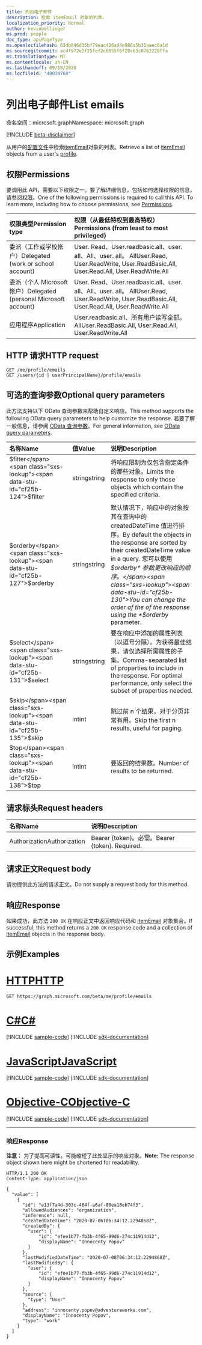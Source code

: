 ```yaml
---
title: 列出电子邮件
description: 检索 itemEmail 对象的列表。
localization_priority: Normal
author: kevinbellinger
ms.prod: people
doc_type: apiPageType
ms.openlocfilehash: 63db846d35bf79eac426ad4e986a5b36aaec8a1d
ms.sourcegitcommit: acdf972e2f25fef2c6855f6f28a63c0762228ffa
ms.translationtype: MT
ms.contentlocale: zh-CN
ms.lasthandoff: 09/18/2020
ms.locfileid: "48034768"
---
```

# <a name="list-emails"></a><span data-ttu-id="cf25b-103">列出电子邮件</span><span class="sxs-lookup"><span data-stu-id="cf25b-103">List emails</span></span>

<span data-ttu-id="cf25b-104">命名空间：microsoft.graph</span><span class="sxs-lookup"><span data-stu-id="cf25b-104">Namespace: microsoft.graph</span></span>

[!INCLUDE [beta-disclaimer](../../includes/beta-disclaimer.md)]

<span data-ttu-id="cf25b-105">从用户的[配置文件](../resources/profile.md)中检索[itemEmail](../resources/itememail.md)对象的列表。</span><span class="sxs-lookup"><span data-stu-id="cf25b-105">Retrieve a list of [itemEmail](../resources/itememail.md) objects from a user's [profile](../resources/profile.md).</span></span>

## <a name="permissions"></a><span data-ttu-id="cf25b-106">权限</span><span class="sxs-lookup"><span data-stu-id="cf25b-106">Permissions</span></span>

<span data-ttu-id="cf25b-p101">要调用此 API，需要以下权限之一。要了解详细信息，包括如何选择权限的信息，请参阅[权限](/graph/permissions-reference)。</span><span class="sxs-lookup"><span data-stu-id="cf25b-p101">One of the following permissions is required to call this API. To learn more, including how to choose permissions, see [Permissions](/graph/permissions-reference).</span></span>

| <span data-ttu-id="cf25b-109">权限类型</span><span class="sxs-lookup"><span data-stu-id="cf25b-109">Permission type</span></span>                        | <span data-ttu-id="cf25b-110">权限（从最低特权到最高特权）</span><span class="sxs-lookup"><span data-stu-id="cf25b-110">Permissions (from least to most privileged)</span></span> |
|:---------------------------------------|:--------------------------------------------|
| <span data-ttu-id="cf25b-111">委派（工作或学校帐户）</span><span class="sxs-lookup"><span data-stu-id="cf25b-111">Delegated (work or school account)</span></span>     | <span data-ttu-id="cf25b-112">User. Read、User.readbasic.all、user. all、All、user. all。 All</span><span class="sxs-lookup"><span data-stu-id="cf25b-112">User.Read, User.ReadWrite, User.ReadBasic.All, User.Read.All, User.ReadWrite.All</span></span> |
| <span data-ttu-id="cf25b-113">委派（个人 Microsoft 帐户）</span><span class="sxs-lookup"><span data-stu-id="cf25b-113">Delegated (personal Microsoft account)</span></span> | <span data-ttu-id="cf25b-114">User. Read、User.readbasic.all、user. all、All、user. all。 All</span><span class="sxs-lookup"><span data-stu-id="cf25b-114">User.Read, User.ReadWrite, User.ReadBasic.All, User.Read.All, User.ReadWrite.All</span></span> |
| <span data-ttu-id="cf25b-115">应用程序</span><span class="sxs-lookup"><span data-stu-id="cf25b-115">Application</span></span>                            | <span data-ttu-id="cf25b-116">User.readbasic.all、所有用户读写全部。 All</span><span class="sxs-lookup"><span data-stu-id="cf25b-116">User.ReadBasic.All, User.Read.All, User.ReadWrite.All</span></span> |

## <a name="http-request"></a><span data-ttu-id="cf25b-117">HTTP 请求</span><span class="sxs-lookup"><span data-stu-id="cf25b-117">HTTP request</span></span>

<!-- { "blockType": "ignored" } -->

```http
GET /me/profile/emails
GET /users/{id | userPrincipalName}/profile/emails
```

## <a name="optional-query-parameters"></a><span data-ttu-id="cf25b-118">可选的查询参数</span><span class="sxs-lookup"><span data-stu-id="cf25b-118">Optional query parameters</span></span>

<span data-ttu-id="cf25b-119">此方法支持以下 OData 查询参数来帮助自定义响应。</span><span class="sxs-lookup"><span data-stu-id="cf25b-119">This method supports the following OData query parameters to help customize the response.</span></span> <span data-ttu-id="cf25b-120">若要了解一般信息，请参阅 [OData 查询参数](/graph/query-parameters)。</span><span class="sxs-lookup"><span data-stu-id="cf25b-120">For general information, see [OData query parameters](/graph/query-parameters).</span></span>

|<span data-ttu-id="cf25b-121">名称</span><span class="sxs-lookup"><span data-stu-id="cf25b-121">Name</span></span>            |<span data-ttu-id="cf25b-122">值</span><span class="sxs-lookup"><span data-stu-id="cf25b-122">Value</span></span>    |<span data-ttu-id="cf25b-123">说明</span><span class="sxs-lookup"><span data-stu-id="cf25b-123">Description</span></span>                                                                                                                                                                 |
|:---------------|:--------|:---------------------------------------------------------------------------------------------------------------------------------------------------------------------------|
|<span data-ttu-id="cf25b-124">$filter</span><span class="sxs-lookup"><span data-stu-id="cf25b-124">$filter</span></span>         |<span data-ttu-id="cf25b-125">string</span><span class="sxs-lookup"><span data-stu-id="cf25b-125">string</span></span>   |<span data-ttu-id="cf25b-126">将响应限制为仅包含指定条件的那些对象。</span><span class="sxs-lookup"><span data-stu-id="cf25b-126">Limits the response to only those objects which contain the specified criteria.</span></span>                                                                                             |
|<span data-ttu-id="cf25b-127">$orderby</span><span class="sxs-lookup"><span data-stu-id="cf25b-127">$orderby</span></span>        |<span data-ttu-id="cf25b-128">string</span><span class="sxs-lookup"><span data-stu-id="cf25b-128">string</span></span>   |<span data-ttu-id="cf25b-129">默认情况下，响应中的对象按其在查询中的 createdDateTime 值进行排序。</span><span class="sxs-lookup"><span data-stu-id="cf25b-129">By default the objects in the response are sorted by their createdDateTime value in a query.</span></span> <span data-ttu-id="cf25b-130">您可以使用 *$orderby* 参数更改响应的顺序。</span><span class="sxs-lookup"><span data-stu-id="cf25b-130">You can change the order of the of the response using the *$orderby* parameter.</span></span>|
|<span data-ttu-id="cf25b-131">$select</span><span class="sxs-lookup"><span data-stu-id="cf25b-131">$select</span></span>         |<span data-ttu-id="cf25b-132">string</span><span class="sxs-lookup"><span data-stu-id="cf25b-132">string</span></span>   |<span data-ttu-id="cf25b-p104">要在响应中添加的属性列表（以逗号分隔）。为获得最佳结果，请仅选择所需属性的子集。</span><span class="sxs-lookup"><span data-stu-id="cf25b-p104">Comma-separated list of properties to include in the response. For optimal performance, only select the subset of properties needed.</span></span>                                        |
|<span data-ttu-id="cf25b-135">$skip</span><span class="sxs-lookup"><span data-stu-id="cf25b-135">$skip</span></span>           |<span data-ttu-id="cf25b-136">int</span><span class="sxs-lookup"><span data-stu-id="cf25b-136">int</span></span>      |<span data-ttu-id="cf25b-137">跳过前 n 个结果，对于分页非常有用。</span><span class="sxs-lookup"><span data-stu-id="cf25b-137">Skip the first n results, useful for paging.</span></span>                                                                                                                                |
|<span data-ttu-id="cf25b-138">$top</span><span class="sxs-lookup"><span data-stu-id="cf25b-138">$top</span></span>            |<span data-ttu-id="cf25b-139">int</span><span class="sxs-lookup"><span data-stu-id="cf25b-139">int</span></span>      |<span data-ttu-id="cf25b-140">要返回的结果数。</span><span class="sxs-lookup"><span data-stu-id="cf25b-140">Number of results to be returned.</span></span>                                                                                                                                           |

## <a name="request-headers"></a><span data-ttu-id="cf25b-141">请求标头</span><span class="sxs-lookup"><span data-stu-id="cf25b-141">Request headers</span></span>

| <span data-ttu-id="cf25b-142">名称</span><span class="sxs-lookup"><span data-stu-id="cf25b-142">Name</span></span>           |<span data-ttu-id="cf25b-143">说明</span><span class="sxs-lookup"><span data-stu-id="cf25b-143">Description</span></span>                  |
|:---------------|:----------------------------|
| <span data-ttu-id="cf25b-144">Authorization</span><span class="sxs-lookup"><span data-stu-id="cf25b-144">Authorization</span></span>  | <span data-ttu-id="cf25b-p105">Bearer {token}。必需。</span><span class="sxs-lookup"><span data-stu-id="cf25b-p105">Bearer {token}. Required.</span></span>   |


## <a name="request-body"></a><span data-ttu-id="cf25b-147">请求正文</span><span class="sxs-lookup"><span data-stu-id="cf25b-147">Request body</span></span>
<span data-ttu-id="cf25b-148">请勿提供此方法的请求正文。</span><span class="sxs-lookup"><span data-stu-id="cf25b-148">Do not supply a request body for this method.</span></span>

## <a name="response"></a><span data-ttu-id="cf25b-149">响应</span><span class="sxs-lookup"><span data-stu-id="cf25b-149">Response</span></span>

<span data-ttu-id="cf25b-150">如果成功，此方法 `200 OK` 在响应正文中返回响应代码和 [itemEmail](../resources/itememail.md) 对象集合。</span><span class="sxs-lookup"><span data-stu-id="cf25b-150">If successful, this method returns a `200 OK` response code and a collection of [itemEmail](../resources/itememail.md) objects in the response body.</span></span>

## <a name="examples"></a><span data-ttu-id="cf25b-151">示例</span><span class="sxs-lookup"><span data-stu-id="cf25b-151">Examples</span></span>

# <a name="http"></a>[<span data-ttu-id="cf25b-152">HTTP</span><span class="sxs-lookup"><span data-stu-id="cf25b-152">HTTP</span></span>](#tab/http)
<!-- {
  "blockType": "request",
  "name": "get_emails"
}
-->
``` http
GET https://graph.microsoft.com/beta/me/profile/emails
```
# <a name="c"></a>[<span data-ttu-id="cf25b-153">C#</span><span class="sxs-lookup"><span data-stu-id="cf25b-153">C#</span></span>](#tab/csharp)
[!INCLUDE [sample-code](../includes/snippets/csharp/get-emails-csharp-snippets.md)]
[!INCLUDE [sdk-documentation](../includes/snippets/snippets-sdk-documentation-link.md)]

# <a name="javascript"></a>[<span data-ttu-id="cf25b-154">JavaScript</span><span class="sxs-lookup"><span data-stu-id="cf25b-154">JavaScript</span></span>](#tab/javascript)
[!INCLUDE [sample-code](../includes/snippets/javascript/get-emails-javascript-snippets.md)]
[!INCLUDE [sdk-documentation](../includes/snippets/snippets-sdk-documentation-link.md)]

# <a name="objective-c"></a>[<span data-ttu-id="cf25b-155">Objective-C</span><span class="sxs-lookup"><span data-stu-id="cf25b-155">Objective-C</span></span>](#tab/objc)
[!INCLUDE [sample-code](../includes/snippets/objc/get-emails-objc-snippets.md)]
[!INCLUDE [sdk-documentation](../includes/snippets/snippets-sdk-documentation-link.md)]

---

### <a name="response"></a><span data-ttu-id="cf25b-156">响应</span><span class="sxs-lookup"><span data-stu-id="cf25b-156">Response</span></span>

<span data-ttu-id="cf25b-157">**注意：** 为了提高可读性，可能缩短了此处显示的响应对象。</span><span class="sxs-lookup"><span data-stu-id="cf25b-157">**Note:** The response object shown here might be shortened for readability.</span></span>
<!-- {
  "blockType": "response",
  "truncated": true,
  "@odata.type": "microsoft.graph.itemEmail",
  "isCollection": true
}
-->

``` http
HTTP/1.1 200 OK
Content-Type: application/json

{
  "value": [
    {
      "id": "e13f7a4d-303c-464f-a6af-80ea18eb74f3",
      "allowedAudiences": "organization",
      "inference": null,
      "createdDateTime": "2020-07-06T06:34:12.2294868Z",
      "createdBy": {
        "user": {
            "id": "efee1b77-fb3b-4f65-99d6-274c11914d12",
            "displayName": "Innocenty Popov"
        }
      },
      "lastModifiedDateTime": "2020-07-08T06:34:12.2294868Z",
      "lastModifiedBy": {
        "user": {
            "id": "efee1b77-fb3b-4f65-99d6-274c11914d12",
            "displayName": "Innocenty Popov"
        }
      },
      "source": {
        "type": "User"
      },
      "address": "innocenty.popov@adventureworks.com",
      "displayName": "Innocenty Popov",
      "type": "work"
    }
  ]
}
```


